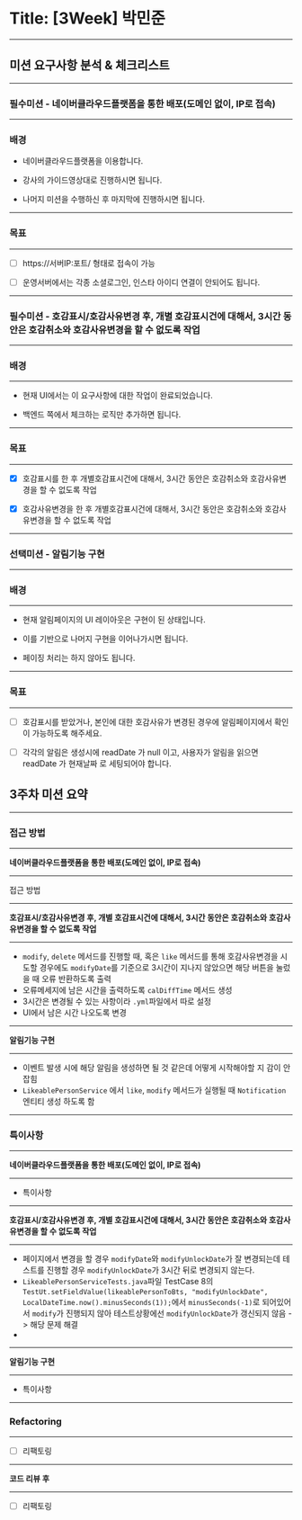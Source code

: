 # Title: [3Week] 박민준

---
## 미션 요구사항 분석 & 체크리스트

---
### 필수미션 - 네이버클라우드플랫폼을 통한 배포(도메인 없이, IP로 접속)

---

### 배경
- 네이버클라우드플랫폼을 이용합니다.

- 강사의 가이드영상대로 진행하시면 됩니다.

- 나머지 미션을 수행하신 후 마지막에 진행하시면 됩니다.
---
### 목표

---
- [ ] https://서버IP:포트/ 형태로 접속이 가능

- [ ] 운영서버에서는 각종 소셜로그인, 인스타 아이디 연결이 안되어도 됩니다.

---
### 필수미션 - 호감표시/호감사유변경 후, 개별 호감표시건에 대해서, 3시간 동안은 호감취소와 호감사유변경을 할 수 없도록 작업

---
### 배경

---
- 현재 UI에서는 이 요구사항에 대한 작업이 완료되었습니다.

- 백엔드 쪽에서 체크하는 로직만 추가하면 됩니다.
---
### 목표

---
- [x] 호감표시를 한 후 개별호감표시건에 대해서, 3시간 동안은 호감취소와 호감사유변경을 할 수 없도록 작업

- [x] 호감사유변경을 한 후 개별호감표시건에 대해서, 3시간 동안은 호감취소와 호감사유변경을 할 수 없도록 작업
---
### 선택미션 - 알림기능 구현

---
### 배경

---
- 현재 알림페이지의 UI 레이아웃은 구현이 된 상태입니다.

- 이를 기반으로 나머지 구현을 이어나가시면 됩니다.

- 페이징 처리는 하지 않아도 됩니다.
---
### 목표

---
- [ ] 호감표시를 받았거나, 본인에 대한 호감사유가 변경된 경우에 알림페이지에서 확인이 가능하도록 해주세요.

- [ ] 각각의 알림은 생성시에 readDate 가 null 이고, 사용자가 알림을 읽으면 readDate 가 현재날짜 로 세팅되어야 합니다.


## 3주차 미션 요약

---

### 접근 방법

---
**네이버클라우드플랫폼을 통한 배포(도메인 없이, IP로 접속)**

---
접근 방법


---
**호감표시/호감사유변경 후, 개별 호감표시건에 대해서, 3시간 동안은 호감취소와 호감사유변경을 할 수 없도록 작업**

---
 - `modify`, `delete` 메서드를 진행할 때, 혹은 `like` 메서드를 통해 호감사유변경을 시도할 경우에도 `modifyDate`를 기준으로 
3시간이 지나지 않았으면 해당 버튼을 눌렀을 때 오류 반환하도록 출력
 - 오류메세지에 남은 시간을 출력하도록 `calDiffTime` 메서드 생성
 - 3시간은 변경될 수 있는 사항이라 `.yml`파일에서 따로 설정
 - UI에서 남은 시간 나오도록 변경

---
**알림기능 구현**

---
- 이벤트 발생 시에 해당 알림을 생성하면 될 것 같은데 어떻게 시작해야할 지 감이 안 잡힘
- `LikeablePersonService` 에서 `like`, `modify` 메서드가 실행될 때 `Notification` 엔티티 생성 하도록 함

---
### 특이사항

---
**네이버클라우드플랫폼을 통한 배포(도메인 없이, IP로 접속)**

---
- 특이사항

---
**호감표시/호감사유변경 후, 개별 호감표시건에 대해서, 3시간 동안은 호감취소와 호감사유변경을 할 수 없도록 작업**

---
- 페이지에서 변경을 할 경우 `modifyDate`와 `modifyUnlockDate`가 잘 변경되는데 테스트를 진행할 경우 `modifyUnlockDate`가 
3시간 뒤로 변경되지 않는다.
- ```LikeablePersonServiceTests.java```파일 TestCase 8의 
```TestUt.setFieldValue(likeablePersonToBts, "modifyUnlockDate", LocalDateTime.now().minusSeconds(1));```에서
```minusSeconds(-1)```로 되어있어서 `modify`가 진행되지 않아 테스트상황에선 `modifyUnlockDate`가 갱신되지 않음
-> 해당 문제 해결
- 
---
**알림기능 구현**

---
- 특이사항
---
### Refactoring

---
- [ ] 리팩토링  
---
**코드 리뷰 후**

---

- [ ] 리팩토링

